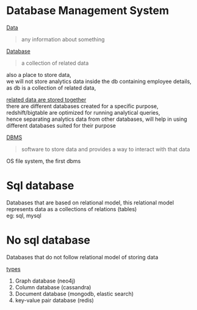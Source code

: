 # Database Management System

<ins>Data</ins>  
> any information about something

<ins>Database</ins>   
> a collection of related data

also a place to store data,  
we will not store analytics data inside the db containing employee details, as db is a collection of related data,  

<ins>related data are stored together</ins>  
there are different databases created for a specific purpose, redshift/bigtable are optimized for running analytical queries,   
hence separating analytics data from other databases, will help in using different databases suited for their purpose  

<ins>DBMS</ins>  
> software to store data and provides a way to interact with that data 

OS file system, the first dbms

# Sql database

Databases that are based on relational model, this relational model represents data as a collections of relations (tables)  
eg: sql, mysql

# No sql database 

Databases that do not follow relational model of storing data

<ins>types</ins>  
  1. Graph database (neo4j)
  2. Column database (cassandra)
  3. Document database (mongodb, elastic search)
  4. key-value pair database (redis)

